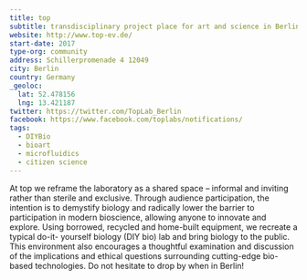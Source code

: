 ```yaml
---
title: top
subtitle: transdisciplinary project place for art and science in Berlin
website: http://www.top-ev.de/
start-date: 2017
type-org: community
address: Schillerpromenade 4 12049
city: Berlin
country: Germany
_geoloc:
  lat: 52.478156
  lng: 13.421187
twitter: https://twitter.com/TopLab_Berlin
facebook: https://www.facebook.com/toplabs/notifications/
tags: 
  - DIYBio
  - bioart
  - microfluidics
  - citizen science
---
```

At top we reframe the laboratory as a shared space – informal and inviting rather than sterile and exclusive. Through audience participation, the intention is to demystify biology and radically lower the barrier to participation in modern bioscience, allowing anyone to innovate and explore. Using borrowed, recycled and home-built equipment, we recreate a typical do-it- yourself biology (DIY bio) lab and bring biology to the public. This environment also encourages a thoughtful examination and discussion of the implications and ethical questions surrounding cutting-edge bio-based technologies.
Do not hesitate to drop by when in Berlin!
